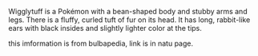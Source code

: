 Wigglytuff is a Pokémon with a bean-shaped body and stubby arms and legs. There is a fluffy, curled tuft of fur on its head. 
It has long, rabbit-like ears with black insides and slightly lighter color at the tips.


this imformation is from bulbapedia, link is in natu page.
